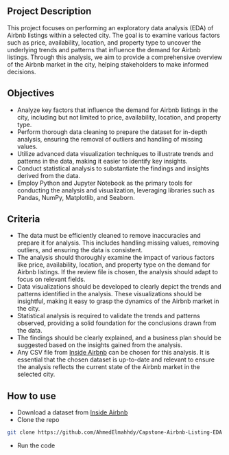 ## Project Description
This project focuses on performing an exploratory data analysis (EDA) of Airbnb listings within a selected city. The goal is to examine various factors such as price, availability, location, and property type to uncover the underlying trends and patterns that influence the demand for Airbnb listings. Through this analysis, we aim to provide a comprehensive overview of the Airbnb market in the city, helping stakeholders to make informed decisions.

## Objectives
* Analyze key factors that influence the demand for Airbnb listings in the city, including but not limited to price, availability, location, and property type.
* Perform thorough data cleaning to prepare the dataset for in-depth analysis, ensuring the removal of outliers and handling of missing values.
* Utilize advanced data visualization techniques to illustrate trends and patterns in the data, making it easier to identify key insights.
* Conduct statistical analysis to substantiate the findings and insights derived from the data.
* Employ Python and Jupyter Notebook as the primary tools for conducting the analysis and visualization, leveraging libraries such as Pandas, NumPy, Matplotlib, and Seaborn.

## Criteria
* The data must be efficiently cleaned to remove inaccuracies and prepare it for analysis. This includes handling missing values, removing outliers, and ensuring the data is consistent.
* The analysis should thoroughly examine the impact of various factors like price, availability, location, and property type on the demand for Airbnb listings. If the review file is chosen, the analysis should adapt to focus on relevant fields.
* Data visualizations should be developed to clearly depict the trends and patterns identified in the analysis. These visualizations should be insightful, making it easy to grasp the dynamics of the Airbnb market in the city.
* Statistical analysis is required to validate the trends and patterns observed, providing a solid foundation for the conclusions drawn from the data.
* The findings should be clearly explained, and a business plan should be suggested based on the insights gained from the analysis.
* Any CSV file from [Inside Airbnb](https://insideairbnb.com/get-the-data/) can be chosen for this analysis. It is essential that the chosen dataset is up-to-date and relevant to ensure the analysis reflects the current state of the Airbnb market in the selected city.

## How to use 
*  Download a dataset from [Inside Airbnb](https://insideairbnb.com/get-the-data/) 
*  Clone the repo 
``` bash
git clone https://github.com/AhmedElmahhdy/Capstone-Airbnb-Listing-EDA
```
*  Run the code 
